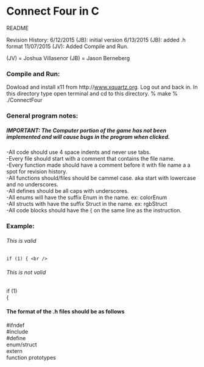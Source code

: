 # Connect Four in C
README

Revision History:
6/12/2015 (JB): initial version
6/13/2015 (JB): added .h format
11/07/2015 (JV): Added Compile and Run.

(JV) = Joshua Villasenor
(JB) = Jason Berneberg

### Compile and Run:
Dowload and install x11 from http:\/\/www.xquartz.org.
Log out and back in.
In this directory type
open terminal and cd to this directory.
% make
% .\/ConnectFour

### General program notes:
##### IMPORTANT: The Computer portion of the game has not been implemented and will cause bugs in the program when clicked.

-All code should use 4 space indents and never use tabs.<br />
-Every file should start with a comment that contains the file name.<br />
-Every function made should have a comment before it with file name a a spot for revision history.<br />
-All functions should/files should be cammel case. aka start with lowercase and no underscores.<br />
-All defines should be all caps with underscores.<br />
-All enums will have the suffix Enum in the name. ex: colorEnum<br />
-All structs with have the suffix Struct in the name. ex: rgbStruct<br />
-All code blocks should have the { on the same line as the instruction.<br />
### Example:
  ###### This is valid
    if (1) { <br />

###### This is  not valid
  if (1)<br />
  {<br />
#### The format of the .h files should be as follows
\#ifndef<br />
\#include<br />
\#define<br />
enum\/struct<br />
extern<br />
function prototypes<br />

